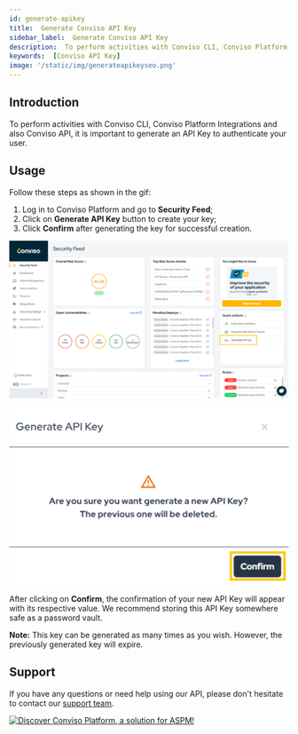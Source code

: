 ```yaml
---
id: generate-apikey
title:  Generate Conviso API Key
sidebar_label:  Generate Conviso API Key
description:  To perform activities with Conviso CLI, Conviso Platform Integrations and also Conviso API, it is important to generate an Conviso API Key to authenticate your user. Learn how!
keywords:  [Conviso API Key]
image: '/static/img/generateapikeyseo.png'
---
```


## Introduction
To perform activities with Conviso CLI, Conviso Platform Integrations and also Conviso API, it is important to generate an API Key to authenticate your user. 

## Usage
Follow these steps as shown in the gif:

1. Log in to Conviso Platform and go to **Security Feed**;
2. Click on **Generate API Key** button to create your key;
3. Click **Confirm** after generating the key for successful creation.

<div style={{textAlign: 'center'}}>

![img](../../static/img/cli-overview2.png)

</div>

<div style={{textAlign: 'center'}}>

![img](../../static/img/confirm-api-key.png)

</div>

After clicking on **Confirm**, the confirmation of your new API Key will appear with its respective value. We recommend storing this API Key somewhere safe as a password vault.

**Note:** This key can be generated as many times as you wish. However, the previously generated key will expire.

## Support
If you have any questions or need help using our API, please don't hesitate to contact our [support team](mailto:support@convisoappsec.com).

[![Discover Conviso Platform, a solution for ASPM!](https://no-cache.hubspot.com/cta/default/5613826/interactive-125788977029.png)](https://cta-service-cms2.hubspot.com/web-interactives/public/v1/track/redirect?encryptedPayload=AVxigLKtcWzoFbzpyImNNQsXC9S54LjJuklwM39zNd7hvSoR%2FVTX%2FXjNdqdcIIDaZwGiNwYii5hXwRR06puch8xINMyL3EXxTMuSG8Le9if9juV3u%2F%2BX%2FCKsCZN1tLpW39gGnNpiLedq%2BrrfmYxgh8G%2BTcRBEWaKasQ%3D&webInteractiveContentId=125788977029&portalId=5613826)